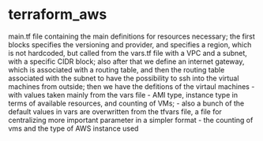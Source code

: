 # terraform_aws

main.tf file containing the main definitions for resources necessary; 
the first blocks specifies the versioning and provider, and specifies a region, which is not hardcoded, but called from the vars.tf file 
with a VPC and a subnet, with a specific CIDR block; 
also after that we define an internet gateway, which is associated with a routing table, and then the routing table associated with the subnet to have the possibility to ssh into the virtual machines from outside; 
then we have the defitions of the virtaul machines - with values taken mainly from the vars file - AMI type, instance type in terms of available resources, and counting of VMs;  - also a bunch of the default values in vars are overwritten from the tfvars file, a file for centralizing more important parameter in a simpler format - the counting of vms and the type of AWS instance used 

